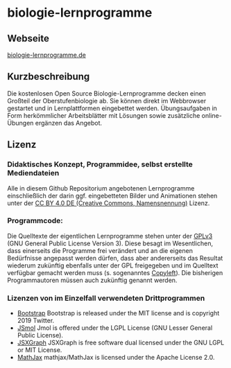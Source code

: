 # biologie-lernprogramme

## Webseite

[biologie-lernprogramme.de](https://biologie-lernprogramme.de)

## Kurzbeschreibung

Die kostenlosen Open Source Biologie-Lernprogramme decken einen Großteil der Oberstufenbiologie ab. Sie können direkt im Webbrowser gestartet und in Lernplattformen eingebettet werden. Übungsaufgaben in Form herkömmlicher Arbeitsblätter mit Lösungen sowie zusätzliche online-Übungen ergänzen das Angebot.

## Lizenz

### Didaktisches Konzept, Programmidee, selbst erstellte Mediendateien

Alle in diesem Github Repositorium angebotenen Lernprogramme einschließlich der darin ggf. eingebetteten Bilder und Animationen stehen unter der [CC BY 4.0 DE (Creative Commons, Namensnennung)](https://creativecommons.org/licenses/by/4.0/de/legalcode) Lizenz.


### Programmcode:

Die Quelltexte der eigentlichen Lernprogramme stehen unter der [GPLv3](http://www.gnu.org/licenses/gpl.html) (GNU General Public License Version 3).
Diese besagt im Wesentlichen, dass einerseits die Programme frei verändert und an die eigenen Bedürfnisse angepasst werden dürfen, dass aber andererseits das Resultat wiederum zukünftig ebenfalls unter der GPL freigegeben und im Quelltext verfügbar gemacht werden muss (s. sogenanntes [Copyleft](https://de.wikipedia.org/wiki/GNU_General_Public_License#Copyleft-Prinzip)). Die bisherigen Programmautoren müssen auch zukünftig genannt werden.

### Lizenzen von im Einzelfall verwendeten Drittprogrammen

* [Bootstrap](https://getbootstrap.com/) Bootstrap is released under the MIT license and is copyright 2019 Twitter.
* [JSmol](http://sourceforge.net/projects/jmol/files/Jmol/) Jmol is offered under the LGPL License (GNU Lesser General Public License). 
* [JSXGraph](https://github.com/jsxgraph/jsxgraph) JSXGraph is free software dual licensed under the GNU LGPL or MIT License.
* [MathJax](https://github.com/mathjax/MathJax/) mathjax/MathJax is licensed under the Apache License 2.0.
